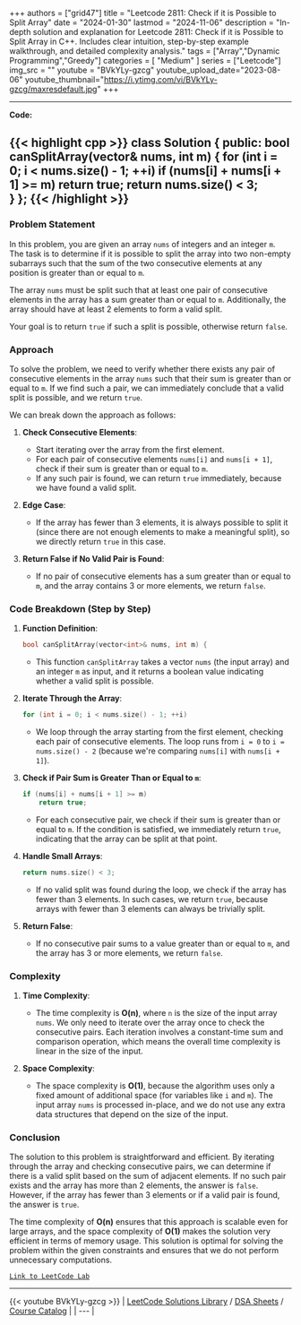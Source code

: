 
+++
authors = ["grid47"]
title = "Leetcode 2811: Check if it is Possible to Split Array"
date = "2024-01-30"
lastmod = "2024-11-06"
description = "In-depth solution and explanation for Leetcode 2811: Check if it is Possible to Split Array in C++. Includes clear intuition, step-by-step example walkthrough, and detailed complexity analysis."
tags = ["Array","Dynamic Programming","Greedy"]
categories = [
    "Medium"
]
series = ["Leetcode"]
img_src = ""
youtube = "BVkYLy-gzcg"
youtube_upload_date="2023-08-06"
youtube_thumbnail="https://i.ytimg.com/vi/BVkYLy-gzcg/maxresdefault.jpg"
+++



---
**Code:**

{{< highlight cpp >}}
class Solution {
public:
    bool canSplitArray(vector<int>& nums, int m) {
        for (int i = 0; i < nums.size() - 1; ++i)
            if (nums[i] + nums[i + 1] >= m)
                return true;
        return nums.size() < 3;        
    }
};
{{< /highlight >}}
---

### Problem Statement

In this problem, you are given an array `nums` of integers and an integer `m`. The task is to determine if it is possible to split the array into two non-empty subarrays such that the sum of the two consecutive elements at any position is greater than or equal to `m`. 

The array `nums` must be split such that at least one pair of consecutive elements in the array has a sum greater than or equal to `m`. Additionally, the array should have at least 2 elements to form a valid split.

Your goal is to return `true` if such a split is possible, otherwise return `false`.

### Approach

To solve the problem, we need to verify whether there exists any pair of consecutive elements in the array `nums` such that their sum is greater than or equal to `m`. If we find such a pair, we can immediately conclude that a valid split is possible, and we return `true`.

We can break down the approach as follows:

1. **Check Consecutive Elements**:
   - Start iterating over the array from the first element.
   - For each pair of consecutive elements `nums[i]` and `nums[i + 1]`, check if their sum is greater than or equal to `m`.
   - If any such pair is found, we can return `true` immediately, because we have found a valid split.
   
2. **Edge Case**:
   - If the array has fewer than 3 elements, it is always possible to split it (since there are not enough elements to make a meaningful split), so we directly return `true` in this case.

3. **Return False if No Valid Pair is Found**:
   - If no pair of consecutive elements has a sum greater than or equal to `m`, and the array contains 3 or more elements, we return `false`.

### Code Breakdown (Step by Step)

1. **Function Definition**:
   ```cpp
   bool canSplitArray(vector<int>& nums, int m) {
   ```
   - This function `canSplitArray` takes a vector `nums` (the input array) and an integer `m` as input, and it returns a boolean value indicating whether a valid split is possible.

2. **Iterate Through the Array**:
   ```cpp
   for (int i = 0; i < nums.size() - 1; ++i)
   ```
   - We loop through the array starting from the first element, checking each pair of consecutive elements. The loop runs from `i = 0` to `i = nums.size() - 2` (because we're comparing `nums[i]` with `nums[i + 1]`).

3. **Check if Pair Sum is Greater Than or Equal to `m`**:
   ```cpp
   if (nums[i] + nums[i + 1] >= m)
       return true;
   ```
   - For each consecutive pair, we check if their sum is greater than or equal to `m`. If the condition is satisfied, we immediately return `true`, indicating that the array can be split at that point.

4. **Handle Small Arrays**:
   ```cpp
   return nums.size() < 3;
   ```
   - If no valid split was found during the loop, we check if the array has fewer than 3 elements. In such cases, we return `true`, because arrays with fewer than 3 elements can always be trivially split.
   
5. **Return False**:
   - If no consecutive pair sums to a value greater than or equal to `m`, and the array has 3 or more elements, we return `false`.

### Complexity

1. **Time Complexity**:
   - The time complexity is **O(n)**, where `n` is the size of the input array `nums`. We only need to iterate over the array once to check the consecutive pairs. Each iteration involves a constant-time sum and comparison operation, which means the overall time complexity is linear in the size of the input.

2. **Space Complexity**:
   - The space complexity is **O(1)**, because the algorithm uses only a fixed amount of additional space (for variables like `i` and `m`). The input array `nums` is processed in-place, and we do not use any extra data structures that depend on the size of the input.

### Conclusion

The solution to this problem is straightforward and efficient. By iterating through the array and checking consecutive pairs, we can determine if there is a valid split based on the sum of adjacent elements. If no such pair exists and the array has more than 2 elements, the answer is `false`. However, if the array has fewer than 3 elements or if a valid pair is found, the answer is `true`.

The time complexity of **O(n)** ensures that this approach is scalable even for large arrays, and the space complexity of **O(1)** makes the solution very efficient in terms of memory usage. This solution is optimal for solving the problem within the given constraints and ensures that we do not perform unnecessary computations.

[`Link to LeetCode Lab`](https://leetcode.com/problems/check-if-it-is-possible-to-split-array/description/)

---
{{< youtube BVkYLy-gzcg >}}
| [LeetCode Solutions Library](https://grid47.xyz/leetcode/) / [DSA Sheets](https://grid47.xyz/sheets/) / [Course Catalog](https://grid47.xyz/courses/) |
| --- |
